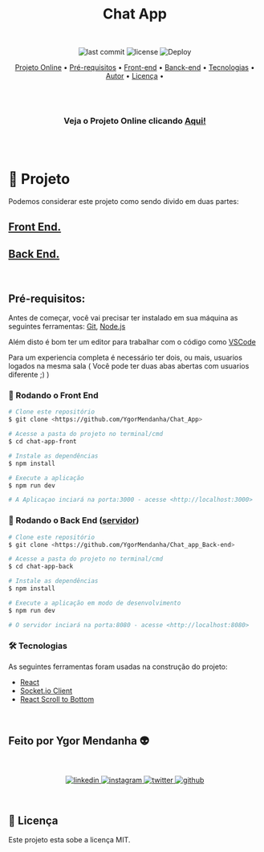 
<h1 align="center">Chat App</h1>
<br>
<div align="center"> 

![last commit](https://img.shields.io/github/last-commit/YgorMendanha/Chat_App) ![license](https://img.shields.io/github/license/YgorMendanha/Chat_App) ![Deploy](https://img.shields.io/github/deployments/YgorMendanha/Chat_App/github-pages) 

</div> 
<p align="center"> 
    <a href="#projeto">Projeto Online</a> •
    <a href="#prerequisitos">Pré-requisitos</a> • 
    <a href="#frontend">Front-end</a> •
    <a href="#backend">Banck-end</a> • 
    <a href="#tecnologias">Tecnologias</a> •  
    <a href="#autor">Autor</a> •
    <a href="#licenca">Licença</a> • 
</p>
<br>
<br>
<h3 align="center"> 
Veja o Projeto Online clicando 
 <a href="https://ygormendanha.github.io/Chat_App/"> Aqui!</a>
</h3>
<br>
<br>

# 🚀 Projeto

Podemos considerar este projeto como sendo divido em duas partes:

## <a href="https://github.com/YgorMendanha/Chat_App">Front End. </a>

## <a href="https://github.com/YgorMendanha/Chat_app_Back-end">Back End. </a>

<br>

<h2 id="prerequisitos">Pré-requisitos:</h2>


Antes de começar, você vai precisar ter instalado em sua máquina as seguintes ferramentas: [Git](https://git-scm.com), [Node.js](https://nodejs.org/en/)

Além disto é bom ter um editor para trabalhar com o código como [VSCode](https://code.visualstudio.com/)

Para um experiencia completa é necessário ter dois, ou mais, usuarios logados na mesma sala ( Você pode ter duas abas abertas com usuarios diferente ;) )


<h3 id="frontend">🎲 Rodando o Front End </h3>


```bash
# Clone este repositório
$ git clone <https://github.com/YgorMendanha/Chat_App>

# Acesse a pasta do projeto no terminal/cmd
$ cd chat-app-front

# Instale as dependências
$ npm install

# Execute a aplicação 
$ npm run dev

# A Aplicaçao inciará na porta:3000 - acesse <http://localhost:3000>
```

<h3 id="backend">🎲 Rodando o Back End (<a href="https://github.com/YgorMendanha/Chat_app_Back-end">servidor</a>) </h2>


```bash
# Clone este repositório
$ git clone <https://github.com/YgorMendanha/Chat_app_Back-end>

# Acesse a pasta do projeto no terminal/cmd
$ cd chat-app-back

# Instale as dependências
$ npm install

# Execute a aplicação em modo de desenvolvimento
$ npm run dev

# O servidor inciará na porta:8080 - acesse <http://localhost:8080>
```
<h3 id="tecnologias">🛠 Tecnologias </h2> 

As seguintes ferramentas foram usadas na construção do projeto:

- [React](https://pt-br.reactjs.org/)
- [Socket.io Client](https://socket.io/docs/v4/client-api/)
- [React  Scroll to Bottom](https://www.npmjs.com/package/react-scroll-to-bottom)


<br>
<h2 id="autor">Feito por Ygor Mendanha 👽</h2>

<br>

<p align="center">
    <a href="https://www.linkedin.com/in/ygormendanha/">
        <img alt="linkedin" src="https://img.shields.io/badge/linkedin-%230077B5.svg?&style=for-the-badge&logo=linkedin&logoColor=white&link=mailto:https://www.linkedin.com/in/ygormendanha/">
    </a>
  <a href="https://www.instagram.com/_oygorguimaraes/">
        <img alt="instagram" src="https://img.shields.io/badge/Instagram-E4405F?style=for-the-badge&logo=instagram&logoColor=white">
    </a>
    <a href="https://twitter.com/oTalDoPatolino">
    <img alt="twitter" src="https://img.shields.io/twitter/follow/oTalDoPatolino?color=1DA1F2&logo=twitter&style=for-the-badge&label=twitter" />
  </a>
    <a href="https://github.com/YgorMendanha">
    <img alt="github" src="https://img.shields.io/github/followers/YgorMendanha?color=181717&logo=github&style=for-the-badge&label=github" />
  </a>
</p>

<br>
<h2 id="licenca"> 📝 Licença </h2>

Este projeto esta sobe a licença MIT.


